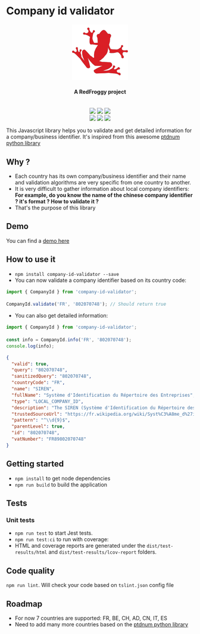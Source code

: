 # Company id validator

<div align="center">
  <a name="logo" href="https://www.redfroggy.fr"><img src="assets/logo.png" alt="RedFroggy"></a>
  <h4 align="center">A RedFroggy project</h4>
</div>
<br/>

<div align="center">
  <a href="https://forthebadge.com"><img src="https://forthebadge.com/images/badges/fuck-it-ship-it.svg"/></a>
  <a href="https://forthebadge.com"><img src="https://forthebadge.com/images/badges/built-with-love.svg"/></a>
  <a href="https://forthebadge.com"><img src="https://forthebadge.com/images/badges/made-with-javascript.svg"/></a>
</div>
<div align="center">
  <a href="https://circleci.com/gh/RedFroggy/company-id-validator"><img src="https://circleci.com/gh/RedFroggy/company-id-validator.svg?style=svg"/></a>
   <a href="https://codecov.io/gh/RedFroggy/company-id-validator"><img src="https://codecov.io/gh/RedFroggy/company-id-validator/branch/master/graph/badge.svg?token=XM9R6ZV9SJ"/></a>
   <a href="https://github.com/semantic-release/semantic-release"><img src="https://img.shields.io/badge/%20%20%F0%9F%93%A6%F0%9F%9A%80-semantic--release-e10079.svg"/></a>
</div>


This Javascript library helps you to validate and get detailed information for a company/business identifier. 
It's inspired from this awesome [ptdnum python library](https://github.com/arthurdejong/python-stdnum)

## Why ?
- Each country has its own company/business identifier and their name and validation algorithms are very specific from one country to another.
- It is very difficult to gather information about local company identifiers:
  **For example, do you know the name of the chinese company identifier ? it's format ? How to validate it ?**
- That's the purpose of this library


## Demo

You can find a [demo here](https://stackblitz.com/edit/angular-ivy-vh4hea)

## How to use it
- `npm install company-id-validator --save`
- You can now validate a company identifier based on its country code:

```javascript
import { CompanyId } from 'company-id-validator';

CompanyId.validate('FR', '802070748'); // Should return true
```
- You can also get detailed information:
```javascript
import { CompanyId } from 'company-id-validator';

const info = CompanyId.info('FR', '802070748');
console.log(info);
```
```json
{
  "valid": true,
  "query": "802070748",
  "sanitizedQuery": "802070748",
  "countryCode": "FR",
  "name": "SIREN",
  "fullName": "Système d'Identification du Répertoire des Entreprises",
  "type": "LOCAL_COMPANY_ID",
  "description": "The SIREN (Système d'Identification du Répertoire des Entreprises) is a 9\ndigit number used to identify French companies. The Luhn checksum is used\nto validate the numbers.",
  "trustedSourceUrl": "https://fr.wikipedia.org/wiki/Syst%C3%A8me_d%27identification_du_r%C3%A9pertoire_des_entreprises",
  "pattern": "^\\d{9}$",
  "parentLevel": true,
  "id": "802070748",
  "vatNumber": "FR89802070748"
}
```

## Getting started

- `npm install` to get node dependencies
- `npm run build` to build the application

## Tests

### Unit tests

- `npm run test` to start Jest tests.
- `npm run test:ci` to run with coverage:
- HTML and coverage reports are generated under the `dist/test-results/html` and `dist/test-results/lcov-report` folders.

## Code quality

`npm run lint`. Will check your code based on `tslint.json` config file

## Roadmap
- For now 7 countries are supported: FR, BE, CH, AD, CN, IT, ES
- Need to add many more countries based on the [ptdnum python library](https://github.com/arthurdejong/python-stdnum)
